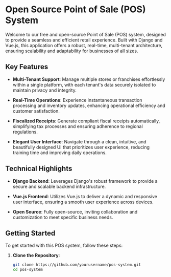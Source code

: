 # Open Source Point of Sale (POS) System

Welcome to our free and open-source Point of Sale (POS) system, designed to provide a seamless and efficient retail experience. Built with Django and Vue.js, this application offers a robust, real-time, multi-tenant architecture, ensuring scalability and adaptability for businesses of all sizes.

## Key Features

- **Multi-Tenant Support**: Manage multiple stores or franchises effortlessly within a single platform, with each tenant's data securely isolated to maintain privacy and integrity.

- **Real-Time Operations**: Experience instantaneous transaction processing and inventory updates, enhancing operational efficiency and customer satisfaction.

- **Fiscalized Receipts**: Generate compliant fiscal receipts automatically, simplifying tax processes and ensuring adherence to regional regulations.

- **Elegant User Interface**: Navigate through a clean, intuitive, and beautifully designed UI that prioritizes user experience, reducing training time and improving daily operations.

## Technical Highlights

- **Django Backend**: Leverages Django's robust framework to provide a secure and scalable backend infrastructure.

- **Vue.js Frontend**: Utilizes Vue.js to deliver a dynamic and responsive user interface, ensuring a smooth user experience across devices.

- **Open Source**: Fully open-source, inviting collaboration and customization to meet specific business needs.

## Getting Started

To get started with this POS system, follow these steps:

1. **Clone the Repository**:

   ```bash
   git clone https://github.com/yourusername/pos-system.git
   cd pos-system
